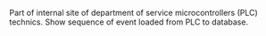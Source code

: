 Part of internal site of department of service microcontrollers (PLC) technics.
Show sequence of event loaded from PLC to database.
